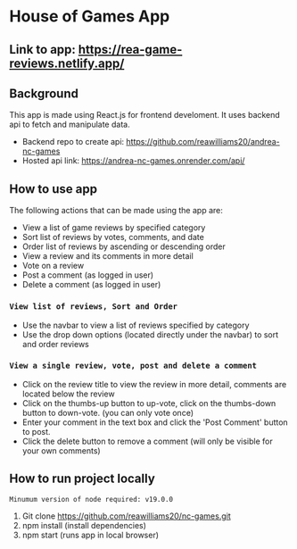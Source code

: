 # House of Games App

## Link to app: https://rea-game-reviews.netlify.app/

## Background
This app is made using React.js for frontend develoment. It uses backend api to fetch and manipulate data.
- Backend repo to create api: https://github.com/reawilliams20/andrea-nc-games 
- Hosted api link: https://andrea-nc-games.onrender.com/api/ 

## How to use app
The following actions that can be made using the app are:
- View a list of game reviews by specified category 
- Sort list of reviews by votes, comments, and date
- Order list of reviews by ascending or descending order
- View a review and its comments in more detail
- Vote on a review
- Post a comment (as logged in user)
- Delete a comment (as logged in user)

### `View list of reviews, Sort and Order`
- Use the navbar to view a list of reviews specified by category
- Use the drop down options (located directly under the navbar) to sort and order reviews

### `View a single review, vote, post and delete a comment `
- Click on the review title to view the review in more detail, comments are located below the review
- Click on the thumbs-up button to up-vote, click on the thumbs-down button to down-vote. (you can only vote once)
- Enter your comment in the text box and click the 'Post Comment' button to post.
- Click the delete button to remove a comment (will only be visible for your own comments)


## How to run project locally
`Minumum version of node required: v19.0.0`
1. Git clone https://github.com/reawilliams20/nc-games.git 
2. npm install (install dependencies)
3. npm start (runs app in local browser)

